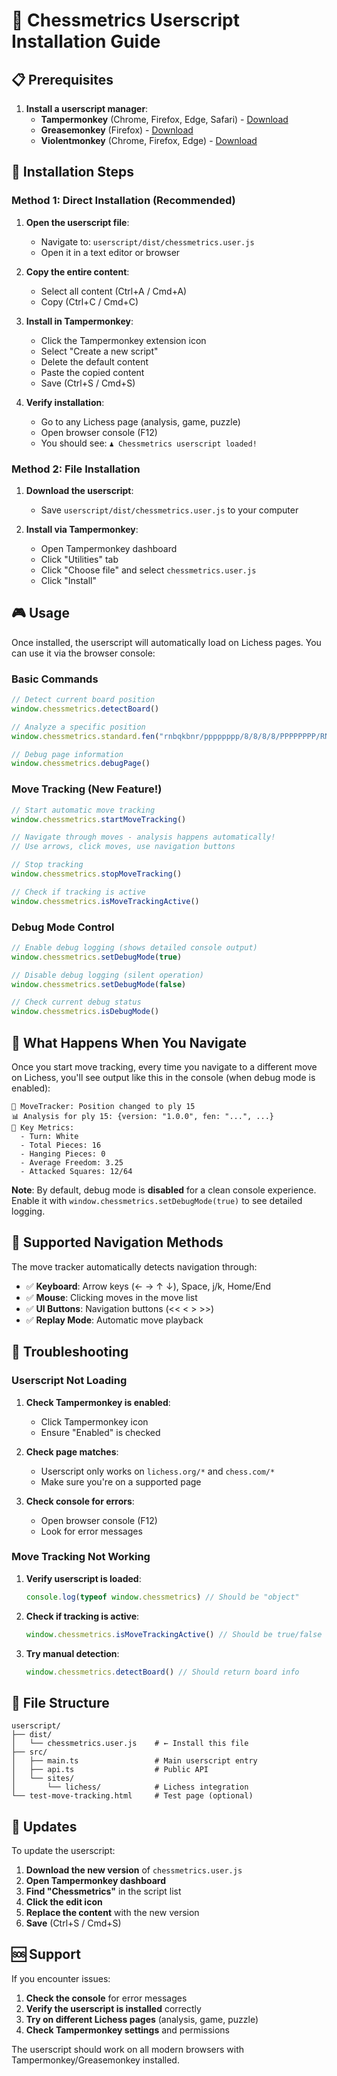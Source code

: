 # 🚀 Chessmetrics Userscript Installation Guide

## 📋 Prerequisites

1. **Install a userscript manager**:
   - **Tampermonkey** (Chrome, Firefox, Edge, Safari) - [Download](https://www.tampermonkey.net/)
   - **Greasemonkey** (Firefox) - [Download](https://www.greasespot.net/)
   - **Violentmonkey** (Chrome, Firefox, Edge) - [Download](https://violentmonkey.github.io/)

## 🎯 Installation Steps

### Method 1: Direct Installation (Recommended)

1. **Open the userscript file**:
   - Navigate to: `userscript/dist/chessmetrics.user.js`
   - Open it in a text editor or browser

2. **Copy the entire content**:
   - Select all content (Ctrl+A / Cmd+A)
   - Copy (Ctrl+C / Cmd+C)

3. **Install in Tampermonkey**:
   - Click the Tampermonkey extension icon
   - Select "Create a new script"
   - Delete the default content
   - Paste the copied content
   - Save (Ctrl+S / Cmd+S)

4. **Verify installation**:
   - Go to any Lichess page (analysis, game, puzzle)
   - Open browser console (F12)
   - You should see: `♟️ Chessmetrics userscript loaded!`

### Method 2: File Installation

1. **Download the userscript**:
   - Save `userscript/dist/chessmetrics.user.js` to your computer

2. **Install via Tampermonkey**:
   - Open Tampermonkey dashboard
   - Click "Utilities" tab
   - Click "Choose file" and select `chessmetrics.user.js`
   - Click "Install"

## 🎮 Usage

Once installed, the userscript will automatically load on Lichess pages. You can use it via the browser console:

### Basic Commands

```javascript
// Detect current board position
window.chessmetrics.detectBoard()

// Analyze a specific position
window.chessmetrics.standard.fen("rnbqkbnr/pppppppp/8/8/8/8/PPPPPPPP/RNBQKBNR w KQkq - 0 1")

// Debug page information
window.chessmetrics.debugPage()
```

### Move Tracking (New Feature!)

```javascript
// Start automatic move tracking
window.chessmetrics.startMoveTracking()

// Navigate through moves - analysis happens automatically!
// Use arrows, click moves, use navigation buttons

// Stop tracking
window.chessmetrics.stopMoveTracking()

// Check if tracking is active
window.chessmetrics.isMoveTrackingActive()
```

### Debug Mode Control

```javascript
// Enable debug logging (shows detailed console output)
window.chessmetrics.setDebugMode(true)

// Disable debug logging (silent operation)
window.chessmetrics.setDebugMode(false)

// Check current debug status
window.chessmetrics.isDebugMode()
```

## 🎯 What Happens When You Navigate

Once you start move tracking, every time you navigate to a different move on Lichess, you'll see output like this in the console (when debug mode is enabled):

```
🎯 MoveTracker: Position changed to ply 15
📊 Analysis for ply 15: {version: "1.0.0", fen: "...", ...}
🎯 Key Metrics:
  - Turn: White
  - Total Pieces: 16
  - Hanging Pieces: 0
  - Average Freedom: 3.25
  - Attacked Squares: 12/64
```

**Note**: By default, debug mode is **disabled** for a clean console experience. Enable it with `window.chessmetrics.setDebugMode(true)` to see detailed logging.

## 🔧 Supported Navigation Methods

The move tracker automatically detects navigation through:

- ✅ **Keyboard**: Arrow keys (← → ↑ ↓), Space, j/k, Home/End
- ✅ **Mouse**: Clicking moves in the move list
- ✅ **UI Buttons**: Navigation buttons (<< < > >>)
- ✅ **Replay Mode**: Automatic move playback

## 🐛 Troubleshooting

### Userscript Not Loading

1. **Check Tampermonkey is enabled**:
   - Click Tampermonkey icon
   - Ensure "Enabled" is checked

2. **Check page matches**:
   - Userscript only works on `lichess.org/*` and `chess.com/*`
   - Make sure you're on a supported page

3. **Check console for errors**:
   - Open browser console (F12)
   - Look for error messages

### Move Tracking Not Working

1. **Verify userscript is loaded**:
   ```javascript
   console.log(typeof window.chessmetrics) // Should be "object"
   ```

2. **Check if tracking is active**:
   ```javascript
   window.chessmetrics.isMoveTrackingActive() // Should be true/false
   ```

3. **Try manual detection**:
   ```javascript
   window.chessmetrics.detectBoard() // Should return board info
   ```

## 📁 File Structure

```
userscript/
├── dist/
│   └── chessmetrics.user.js    # ← Install this file
├── src/
│   ├── main.ts                 # Main userscript entry
│   ├── api.ts                  # Public API
│   └── sites/
│       └── lichess/            # Lichess integration
└── test-move-tracking.html     # Test page (optional)
```

## 🔄 Updates

To update the userscript:

1. **Download the new version** of `chessmetrics.user.js`
2. **Open Tampermonkey dashboard**
3. **Find "Chessmetrics"** in the script list
4. **Click the edit icon**
5. **Replace the content** with the new version
6. **Save** (Ctrl+S / Cmd+S)

## 🆘 Support

If you encounter issues:

1. **Check the console** for error messages
2. **Verify the userscript is installed** correctly
3. **Try on different Lichess pages** (analysis, game, puzzle)
4. **Check Tampermonkey settings** and permissions

The userscript should work on all modern browsers with Tampermonkey/Greasemonkey installed.
